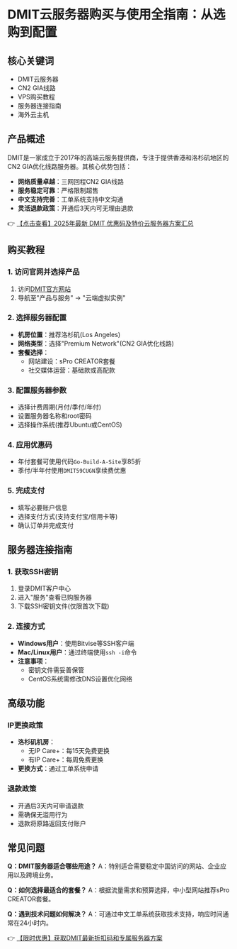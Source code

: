 # DMIT云服务器购买与使用全指南：从选购到配置

## 核心关键词
- DMIT云服务器
- CN2 GIA线路
- VPS购买教程
- 服务器连接指南
- 海外云主机

## 产品概述

DMIT是一家成立于2017年的高端云服务提供商，专注于提供香港和洛杉矶地区的CN2 GIA优化线路服务器。其核心优势包括：

- **网络质量卓越**：三网回程CN2 GIA线路
- **服务稳定可靠**：严格限制超售
- **中文支持完善**：工单系统支持中文沟通
- **灵活退款政策**：开通后3天内可无理由退款

👉 [【点击查看】2025年最新 DMIT 优惠码及特价云服务器方案汇总](https://bit.ly/dmit_coupon)

## 购买教程

### 1. 访问官网并选择产品
1. 访问[DMIT官方网站](https://bit.ly/dmit_coupon)
2. 导航至"产品与服务" → "云端虚拟实例"

### 2. 选择服务器配置
- **机房位置**：推荐洛杉矶(Los Angeles)
- **网络类型**：选择"Premium Network"(CN2 GIA优化线路)
- **套餐选择**：
  - 网站建设：sPro CREATOR套餐
  - 社交媒体运营：基础款或高配款

### 3. 配置服务器参数
- 选择计费周期(月付/季付/年付)
- 设置服务器名称和root密码
- 选择操作系统(推荐Ubuntu或CentOS)

### 4. 应用优惠码
- 年付套餐可使用代码`Go-Build-A-Site`享85折
- 季付/半年付使用`DMIT59CUGN`享续费优惠

### 5. 完成支付
- 填写必要账户信息
- 选择支付方式(支持支付宝/信用卡等)
- 确认订单并完成支付

## 服务器连接指南

### 1. 获取SSH密钥
1. 登录DMIT客户中心
2. 进入"服务"查看已购服务器
3. 下载SSH密钥文件(仅限首次下载)

### 2. 连接方式
- **Windows用户**：使用Bitvise等SSH客户端
- **Mac/Linux用户**：通过终端使用`ssh -i`命令
- **注意事项**：
  - 密钥文件需妥善保管
  - CentOS系统需修改DNS设置优化网络

## 高级功能

### IP更换政策
- **洛杉矶机房**：
  - 无IP Care+：每15天免费更换
  - 有IP Care+：每周免费更换
- **更换方式**：通过工单系统申请

### 退款政策
- 开通后3天内可申请退款
- 需确保无滥用行为
- 退款将原路返回支付账户

## 常见问题

**Q：DMIT服务器适合哪些用途？**
A：特别适合需要稳定中国访问的网站、企业应用以及跨境业务。

**Q：如何选择最适合的套餐？**
A：根据流量需求和预算选择，中小型网站推荐sPro CREATOR套餐。

**Q：遇到技术问题如何解决？**
A：可通过中文工单系统获取技术支持，响应时间通常在24小时内。

👉 [【限时优惠】获取DMIT最新折扣码和专属服务器方案](https://bit.ly/dmit_coupon)